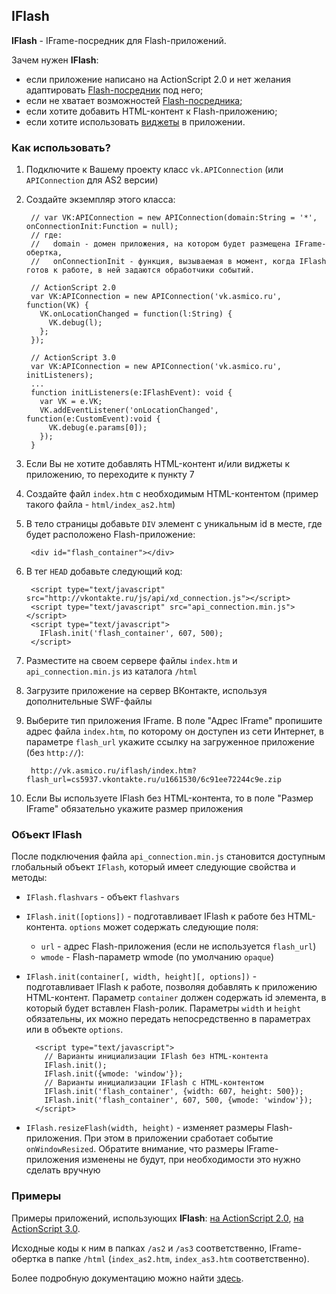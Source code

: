 IFlash
------

**IFlash** - IFrame-посредник для Flash-приложений.

Зачем нужен **IFlash**:

* если приложение написано на ActionScript 2.0 и нет желания адаптировать [Flash-посредник](http://vkontakte.ru/developers.php?oid=-1&p=Flash-%D0%BF%D1%80%D0%B8%D0%BB%D0%BE%D0%B6%D0%B5%D0%BD%D0%B8%D1%8F) под него;
* если не хватает возможностей [Flash-посредника](http://vkontakte.ru/developers.php?oid=-1&p=Flash-%D0%BF%D1%80%D0%B8%D0%BB%D0%BE%D0%B6%D0%B5%D0%BD%D0%B8%D1%8F);
* если хотите добавить HTML-контент к Flash-приложению;
* если хотите использовать [виджеты](http://vkontakte.ru/developers.php?oid=-1&p=%D0%98%D1%81%D0%BF%D0%BE%D0%BB%D1%8C%D0%B7%D0%BE%D0%B2%D0%B0%D0%BD%D0%B8%D0%B5_%D0%B2%D0%B8%D0%B4%D0%B6%D0%B5%D1%82%D0%BE%D0%B2_%D0%B2_IFrame_%D0%BF%D1%80%D0%B8%D0%BB%D0%BE%D0%B6%D0%B5%D0%BD%D0%B8%D1%8F%D1%85) в приложении.


### Как использовать?

1. Подключите к Вашему проекту класс `vk.APIConnection` (или `APIConnection` для AS2 версии)
2. Создайте экземпляр этого класса:

        // var VK:APIConnection = new APIConnection(domain:String = '*', onConnectionInit:Function = null);
        // где:
        //   domain - домен приложения, на котором будет размещена IFrame-обертка,
        //   onConnectionInit - функция, вызываемая в момент, когда IFlash готов к работе, в ней задаются обработчики событий.
        
        // ActionScript 2.0
        var VK:APIConnection = new APIConnection('vk.asmico.ru', function(VK) {
          VK.onLocationChanged = function(l:String) {
            VK.debug(l);
          };
        });
        
        // ActionScript 3.0
        var VK:APIConnection = new APIConnection('vk.asmico.ru', initListeners);
        ...
        function initListeners(e:IFlashEvent): void {
          var VK = e.VK;
          VK.addEventListener('onLocationChanged', function(e:CustomEvent):void {
            VK.debug(e.params[0]);
          });
        }

3. Если Вы не хотите добавлять HTML-контент и/или виджеты к приложению, то переходите к пункту 7
4. Создайте файл `index.htm` с необходимым HTML-контентом (пример такого файла - `html/index_as2.htm`)
5. В тело страницы добавьте `DIV` элемент с уникальным id в месте, где будет расположено Flash-приложение:

        <div id="flash_container"></div>

6. В тег `HEAD` добавьте следующий код:

        <script type="text/javascript" src="http://vkontakte.ru/js/api/xd_connection.js"></script>
        <script type="text/javascript" src="api_connection.min.js"></script>
        <script type="text/javascript">
          IFlash.init('flash_container', 607, 500);
        </script>

7. Разместите на своем сервере файлы `index.htm` и `api_connection.min.js` из каталога `/html`
8. Загрузите приложение на сервер ВКонтакте, используя дополнительные SWF-файлы
9. Выберите тип приложения IFrame. В поле "Адрес IFrame" пропишите адрес файла `index.htm`, по которому он доступен из сети Интернет, в параметре `flash_url` укажите ссылку на загруженное приложение (без `http://`):

        http://vk.asmico.ru/iflash/index.htm?flash_url=cs5937.vkontakte.ru/u1661530/6c91ee72244c9e.zip

10. Если Вы используете IFlash без HTML-контента, то в поле "Размер IFrame" обязательно укажите размер приложения


### Объект IFlash

После подключения файла `api_connection.min.js` становится доступным глобальный объект `IFlash`, который имеет следующие свойства и методы:

* `IFlash.flashvars` - объект `flashvars`
* `IFlash.init([options])` - подготавливает IFlash к работе без HTML-контента. `options` может содержать следующие поля:
    * `url` - адрес Flash-приложения (если не используется `flash_url`)
    * `wmode` - Flash-параметр wmode (по умолчанию `opaque`)
* `IFlash.init(container[, width, height][, options])` - подготавливает IFlash к работе, позволяя добавлять к приложению HTML-контент. Параметр `container` должен содержать id элемента, в который будет вставлен Flash-ролик. Параметры `width` и `height` обязательны, их можно передать непосредственно в параметрах или в объекте `options`.

        <script type="text/javascript">
          // Варианты инициализации IFlash без HTML-контента
          IFlash.init();
          IFlash.init({wmode: 'window'});
          // Варианты инициализации IFlash с HTML-контентом
          IFlash.init('flash_container', {width: 607, height: 500});
          IFlash.init('flash_container', 607, 500, {wmode: 'window'});
        </script>

* `IFlash.resizeFlash(width, height)` - изменяет размеры Flash-приложения. При этом в приложении сработает событие `onWindowResized`. Обратите внимание, что размеры IFrame-приложения изменены не будут, при необходимости это нужно сделать вручную


### Примеры

Примеры приложений, использующих **IFlash**: [на ActionScript 2.0](http://vkontakte.ru/app1986275), [на ActionScript 3.0](http://vkontakte.ru/app1985383).

Исходные коды к ним в папках `/as2` и `/as3` соответственно, IFrame-обертка в папке `/html` (`index_as2.htm`, `index_as3.htm` соответственно).

Более подробную документацию можно найти [здесь](http://vkontakte.ru/pages?oid=-20710465&p=%D0%94%D0%BE%D0%BA%D1%83%D0%BC%D0%B5%D0%BD%D1%82%D0%B0%D1%86%D0%B8%D1%8F).